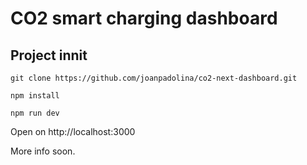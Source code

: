 # CO2 smart charging dashboard

## Project innit

```
git clone https://github.com/joanpadolina/co2-next-dashboard.git
```

```
npm install
```

```
npm run dev
```

Open on http://localhost:3000 

More info soon.
